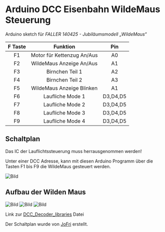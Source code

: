 # Arduino DCC Eisenbahn WildeMaus Steuerung

Arduino sketch für _FALLER 140425 - Jubiläumsmodell „WildeMaus“_

|F Taste|Funktion|Pin|
|:-:|:-:|:-:|
|F1|Motor für Kettenzug An/Aus|A0|
|F2|WildeMaus Anzeige An/Aus|A1|
|F3|Birnchen Teil 1|A2|
|F4|Birnchen Teil 2|A3|
|F5|WildeMaus Anzeige Blinken|A1|
|F6|Laufliche Mode 1|D3,D4,D5|
|F7|Laufliche Mode 2|D3,D4,D5|
|F8|Laufliche Mode 3|D3,D4,D5|
|F9|Laufliche Mode 4|D3,D4,D5|

## Schaltplan

Das IC der Lauflichtssteuerung muss herrausgenommen werden!

Unter einer DCC Adresse, kann mit diesen Arduino Programm über die Tasten F1 bis F9 die WildeMaus gesteuert werden.

![Bild](https://raw.githubusercontent.com/ToWipf/DCC-WildeMaus-Arduino/master/WildeMaus_Plan.PNG)

## Aufbau der Wilden Maus

![Bild](https://raw.githubusercontent.com/ToWipf/DCC-WildeMaus-Arduino/master/WildeMaus.jpg)
![Bild](https://raw.githubusercontent.com/ToWipf/DCC-WildeMaus-Arduino/master/WildeMaus%20(2).jpg)
![Bild](https://raw.githubusercontent.com/ToWipf/DCC-WildeMaus-Arduino/master/WildeMaus%20(3).jpg)

Link zur [DCC_Decoder_libraries](https://github.com/MynaBay/DCC_Decoder) Datei

Der Schaltplan wurde von [JoFri](http://www.7fun.de/jofri/) erstellt.
